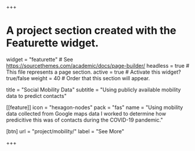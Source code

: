 +++
# A project section created with the Featurette widget.
widget = "featurette"  # See https://sourcethemes.com/academic/docs/page-builder/
headless = true  # This file represents a page section.
active = true # Activate this widget? true/false
weight = 40  # Order that this section will appear.

title = "Social Mobility Data"
subtitle = "Using publicly available mobility data to predict contacts"

[[feature]]
    icon = "hexagon-nodes"
    pack = "fas"
    name = "Using mobility data collected from Google maps data I worked to determine how predicitive this was of contacts during the COVID-19 pandemic."

[btn]
    url = "project/mobility/"
    label = "See More"

+++